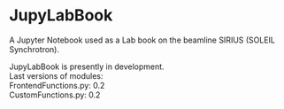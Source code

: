 # JupyLabBook
A Jupyter Notebook used as a Lab book on the beamline SIRIUS (SOLEIL Synchrotron).

JupyLabBook is presently in development.  
Last versions of modules:  
FrontendFunctions.py: 0.2  
CustomFunctions.py: 0.2

